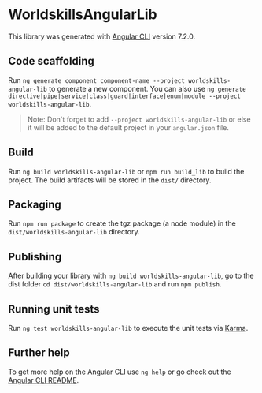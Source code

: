 # WorldskillsAngularLib

This library was generated with [Angular CLI](https://github.com/angular/angular-cli) version 7.2.0.

## Code scaffolding

Run `ng generate component component-name --project worldskills-angular-lib` to generate a new component. You can also use `ng generate directive|pipe|service|class|guard|interface|enum|module --project worldskills-angular-lib`.
> Note: Don't forget to add `--project worldskills-angular-lib` or else it will be added to the default project in your `angular.json` file.

## Build

Run `ng build worldskills-angular-lib` or `npm run build_lib` to build the project. The build artifacts will be stored in the `dist/` directory.

## Packaging

Run `npm run package` to create the tgz package (a node module) in the `dist/worldskills-angular-lib` directory.

## Publishing

After building your library with `ng build worldskills-angular-lib`, go to the dist folder `cd dist/worldskills-angular-lib` and run `npm publish`.

## Running unit tests

Run `ng test worldskills-angular-lib` to execute the unit tests via [Karma](https://karma-runner.github.io).

## Further help

To get more help on the Angular CLI use `ng help` or go check out the [Angular CLI README](https://github.com/angular/angular-cli/blob/master/README.md).
